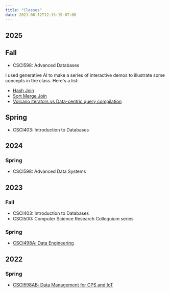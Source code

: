 ```yaml
---
title: "Classes"
date: 2021-06-12T12:13:19-07:00
---
```


## 2025

## Fall

- CSCI598: Advanced Databases

I used generative AI to make a series of interactive demos to
illustrate some concepts in the class. Here's a list:
- [Hash Join](/hash-join.html)
- [Sort Merge Join](/sort-merge-join.html)
- [Volcano iterators vs Data-centric query compilation](/iterator-vs-compiled.html)

## Spring

- CSCI403: Introduction to Databases

## 2024

### Spring
- CSCI598: Advanced Data Systems

## 2023

### Fall
- CSCI403: Introduction to Databases
- CSCI500: Computer Science Research Colloquium series

### Spring

- [CSCI498A: Data Engineering](https://cs-courses.mines.edu/csci498a_dataeng/spring2023)

## 2022

### Spring

- [CSCI598AB: Data Management for CPS and IoT](https://cs-courses.mines.edu/csci598ab/spring2022/)
